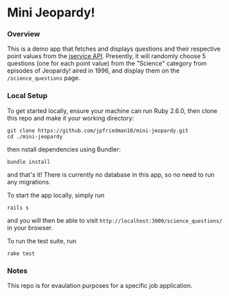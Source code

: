 # Mini Jeopardy!

### Overview
This is a demo app that fetches and displays questions and their respective point values from the [jservice API](http://www.jservice.io/). Presently, it will randomly choose 5 questions (one for each point value) from the "Science" category from episodes of Jeopardy! aired in 1996, and display them on the `/science_questions` page.

### Local Setup
To get started locally, ensure your machine can run Ruby 2.6.0, then clone this repo and make it your working directory:
```
git clone https://github.com/jpfriedman18/mini-jeopardy.git
cd ./mini-jeopardy
```
then nstall dependencies using Bundler:
```
bundle install
```
and that's it! There is currently no database in this app, so no need to run any migrations.

To start the app locally, simply run
```
rails s
```
and you will then be able to visit `http://localhost:3000/science_questions/` in your browser.

To run the test suite, run
```
rake test
```
### Notes
This repo is for evaulation purposes for a specific job application.
